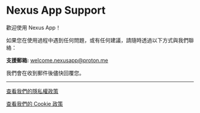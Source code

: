 # Nexus App Support

歡迎使用 Nexus App！

如果您在使用過程中遇到任何問題，或有任何建議，請隨時透過以下方式與我們聯絡：

**支援郵箱:** welcome.nexusapp@proton.me

我們會在收到郵件後儘快回覆您。

---
[查看我們的隱私權政策](privacy-policy.html)

[查看我們的 Cookie 政策](cookie-policy.html)
